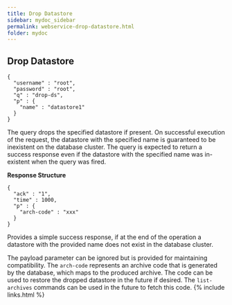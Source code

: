 ```yaml
---
title: Drop Datastore
sidebar: mydoc_sidebar
permalink: webservice-drop-datastore.html
folder: mydoc
---
```


## Drop Datastore

```
{
  "username" : "root",
  "password" : "root",
  "q" : "drop-ds",
  "p" : {
    "name" : "datastore1"
  }
}
```

The query drops the specified datastore if present. On successful execution of the request, the datastore with the specified name is guaranteed to be inexistent on the database cluster. The query is expected to return a success response even if the datastore with the specified name was in-existent when the query was fired.

**Response Structure**

```
{
  "ack" : "1",
  "time" : 1000,
  "p" : {
    "arch-code" : "xxx"
  }
}
```

Provides a simple success response, if at the end of the operation a datastore with the provided name does not exist in the database cluster.

The payload parameter can be ignored but is provided for maintaining compatibility. The `arch-code` represents an archive code that is generated by the database, which maps to the produced archive. The code can be used to restore the dropped datastore in the future if desired. The `list-archives` commands can be used in the future to fetch this code.
{% include links.html %}
